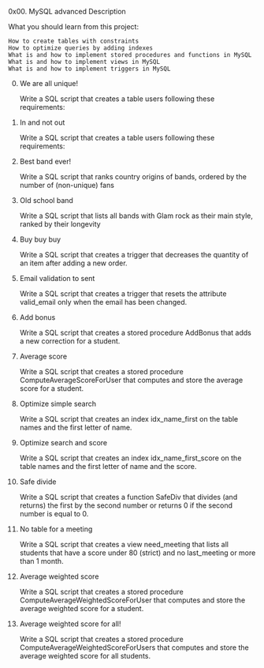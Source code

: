 0x00. MySQL advanced
Description

What you should learn from this project:

    How to create tables with constraints
    How to optimize queries by adding indexes
    What is and how to implement stored procedures and functions in MySQL
    What is and how to implement views in MySQL
    What is and how to implement triggers in MySQL

0. We are all unique!

    Write a SQL script that creates a table users following these requirements:

1. In and not out

    Write a SQL script that creates a table users following these requirements:

2. Best band ever!

    Write a SQL script that ranks country origins of bands, ordered by the number of (non-unique) fans

3. Old school band

    Write a SQL script that lists all bands with Glam rock as their main style, ranked by their longevity

4. Buy buy buy

    Write a SQL script that creates a trigger that decreases the quantity of an item after adding a new order.

5. Email validation to sent

    Write a SQL script that creates a trigger that resets the attribute valid_email only when the email has been changed.

6. Add bonus

    Write a SQL script that creates a stored procedure AddBonus that adds a new correction for a student.

7. Average score

    Write a SQL script that creates a stored procedure ComputeAverageScoreForUser that computes and store the average score for a student.

8. Optimize simple search

    Write a SQL script that creates an index idx_name_first on the table names and the first letter of name.

9. Optimize search and score

    Write a SQL script that creates an index idx_name_first_score on the table names and the first letter of name and the score.

10. Safe divide

    Write a SQL script that creates a function SafeDiv that divides (and returns) the first by the second number or returns 0 if the second number is equal to 0.

11. No table for a meeting

    Write a SQL script that creates a view need_meeting that lists all students that have a score under 80 (strict) and no last_meeting or more than 1 month.

12. Average weighted score

    Write a SQL script that creates a stored procedure ComputeAverageWeightedScoreForUser that computes and store the average weighted score for a student.

13. Average weighted score for all!

    Write a SQL script that creates a stored procedure ComputeAverageWeightedScoreForUsers that computes and store the average weighted score for all students.
